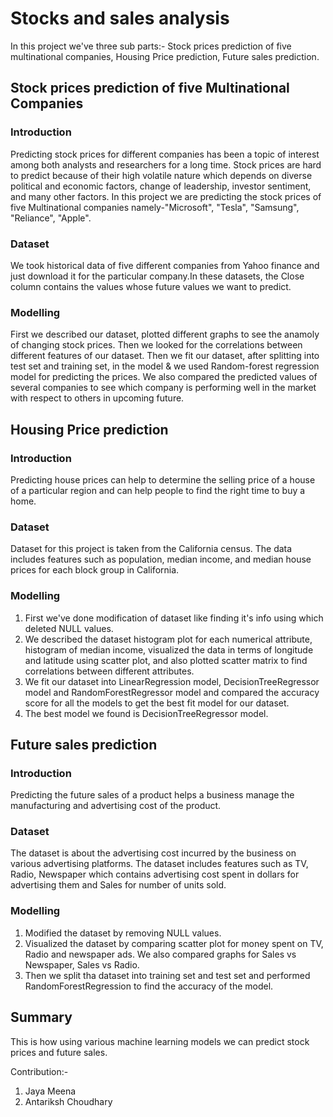 # **Stocks and sales analysis**
In this project we've three sub parts:- Stock prices prediction of five multinational companies, Housing Price prediction, Future sales prediction.

## **Stock prices prediction of five Multinational Companies**

### Introduction
Predicting stock prices for different companies has been a topic of interest among both analysts and researchers for a long time. Stock prices are hard to predict because of their high volatile nature which depends on diverse political and economic factors, change of leadership, investor sentiment, and many other factors.
In this project we are predicting the stock prices of five Multinational companies namely-"Microsoft", "Tesla", "Samsung", "Reliance", "Apple". 

### Dataset
We took historical data of five different companies from Yahoo finance and just download it for the particular company.In these datasets, the Close column contains the values whose future values we want to predict.

### Modelling
First we described our dataset, plotted different graphs to see the anamoly of changing stock prices. Then we looked for the correlations between different features of our dataset. Then we fit our dataset, after splitting into test set and training set, in the model & we used Random-forest regression model for predicting the prices.
We also compared the predicted values of several companies to see which company is performing well in the market with respect to others in upcoming future.


## **Housing Price prediction**

### Introduction
Predicting house prices can help to determine the selling price of a house of a particular region and can help people to find the right time to buy a home. 

### Dataset
Dataset for this project is taken  from the California census. The data includes features such as population, median income, and median house prices for each block group in California.

### Modelling
1. First we've done modification of dataset like finding it's info using which deleted NULL values.
2. We described the dataset histogram  plot for each numerical attribute, histogram of median income, visualized the data in terms of longitude and latitude using scatter plot, and also plotted scatter matrix to find correlations between different attributes.
3. We fit our dataset into LinearRegression model, DecisionTreeRegressor model and RandomForestRegressor model and compared the accuracy score for all the models to get the best fit model for our dataset.
4. The best model we found is DecisionTreeRegressor model.

## **Future sales prediction**

### Introduction
Predicting the future sales of a product helps a business manage the manufacturing and advertising cost of the product.

### Dataset
The dataset is about the advertising cost incurred by the business on various advertising platforms. The dataset includes features such as TV, Radio, Newspaper which contains advertising cost spent in dollars for advertising them and Sales for number of units sold.

### Modelling
1. Modified the dataset by removing NULL values.
2. Visualized the dataset by comparing scatter plot for money spent on TV, Radio and newspaper ads. We also compared graphs for  Sales vs Newspaper, Sales vs Radio.
3. Then we split tha dataset into training set and test set and performed RandomForestRegression to find the accuracy of the model.

## Summary
This is how using various machine learning models we can predict stock prices and future sales.





Contribution:- 
1. Jaya Meena
2. Antariksh Choudhary


